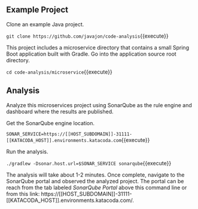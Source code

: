 ## Example Project ##

Clone an example Java project.

`git clone https://github.com/javajon/code-analysis`{{execute}}

This project includes a microservice directory that contains a small Spring Boot application built with Gradle. Go into the application source root directory.

`cd code-analysis/microservice`{{execute}}

## Analysis ##

Analyze this microservices project using SonarQube as the rule engine and dashboard where the results are published.

Get the SonarQube engine location.

`SONAR_SERVICE=https://[[HOST_SUBDOMAIN]]-31111-[[KATACODA_HOST]].environments.katacoda.com`{{execute}}

Run the analysis.

`./gradlew -Dsonar.host.url=$SONAR_SERVICE sonarqube`{{execute}}

The analysis will take about 1-2 minutes. Once complete, navigate to the SonarQube portal and observed the analyzed project. The portal can be reach from the tab labeled _SonarQube Portal_ above this command line or from this link: https://[[HOST_SUBDOMAIN]]-31111-[[KATACODA_HOST]].environments.katacoda.com/.

